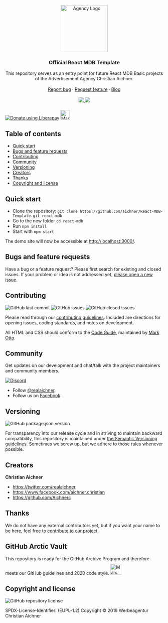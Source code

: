 <p align="center">
  <a href="https://www.aichner-christian.com/" target="_blank" rel="noopener noreferrer">
    <img src="https://www.aichner-christian.com/img/logo/logo_web.png" alt="Agency Logo" height="150">
  </a>
</p>

<h3 align="center">Official React MDB Template</h3>

<p align="center">
  This repository serves as an entry point for future React MDB Basic projects of the
  Advertisement Agency Christian Aichner.
  <br>
  <br>
  <a href="https://github.com/aichner/React-MDB-Template/issues/new?template=bug_report.md">Report bug</a>
  ·
  <a href="https://github.com/aichner/React-MDB-Template/issues/new?template=feature_request.md">Request feature</a>
  ·
  <a href="https://www.aichner-christian.com/damn/dev">Blog</a>
  <br>
  <br>
  <a href="https://www.codacy.com/app/aichner/React-MDB-Template">
    <img src="https://api.codacy.com/project/badge/Grade/579c145ee6cf4d7e8ae7c1c78a13617a" />
    <img src="http://img.shields.io/liberapay/receives/aichner.svg?logo=liberapay">
  </a>
</p>

<a href="https://liberapay.com/aichner/donate"><img alt="Donate using Liberapay" src="https://liberapay.com/assets/widgets/donate.svg"></a>
<a href="https://archiveprogram.github.com/" target="_blank" rel="noopener noreferrer">
  <img src="https://www.aichner-christian.com/img/logo/code_vault.jpg" style="margin-top: 0.5rem" alt="Mars Time Logo" height="30">
</a>


## Table of contents

- [Quick start](#quick-start)
- [Bugs and feature requests](#bugs-and-feature-requests)
- [Contributing](#contributing)
- [Community](#community)
- [Versioning](#versioning)
- [Creators](#creators)
- [Thanks](#thanks)
- [Copyright and license](#copyright-and-license)

## [](#quick-start)Quick start

- Clone the repository: `git clone https://github.com/aichner/React-MDB-Template.git react-mdb`
- Go to the new folder `cd react-mdb`
- Run `npm install`
- Start with `npm start`

The demo site will now be accessible at [http://localhost:3000/](http://localhost:3000/).

## [](#bug-and-feature-requests)Bugs and feature requests

Have a bug or a feature request? Please first search for existing and closed issues. If your problem or idea is not
addressed yet, [please open a new issue](https://github.com/aichner/React-MDB-Template/issues/new/choose).

## [](#contributing)Contributing

![GitHub last commit](https://img.shields.io/github/last-commit/aichner/React-MDB-Template)
![GitHub issues](https://img.shields.io/github/issues-raw/aichner/React-MDB-Template)
![GitHub closed issues](https://img.shields.io/github/issues-closed-raw/aichner/React-MDB-Template?color=green)

Please read through our
[contributing guidelines](https://github.com/aichner/React-MDB-Template/blob/master/CONTRIBUTING.md). Included are
directions for opening issues, coding standards, and notes on development.

All HTML and CSS should conform to the [Code Guide](https://github.com/mdo/code-guide), maintained by
[Mark Otto](https://github.com/mdo).

## [](#community)Community

Get updates on our development and chat/talk with the project maintainers and community members.

[![Discord][discord-badge]][discord]

- Follow [@realaichner](https://twitter.com/realaichner).
- Follow us on [Facebook](https://www.facebook.com/werbeagentur.aichner).

## [](#versioning)Versioning

![GitHub package.json version](https://img.shields.io/github/package-json/v/aichner/React-MDB-Template)

For transparency into our release cycle and in striving to maintain backward compatibility, this repository is
maintained under [the Semantic Versioning guidelines](https://semver.org/). Sometimes we screw up, but we adhere to
those rules whenever possible.

## [](#creators)Creators

**Christian Aichner**

- <https://twitter.com/realaichner>
- <https://www.facebook.com/aichner.christian>
- <https://github.com/Aichnerc>

## [](#thanks)Thanks

We do not have any external contributors yet, but if you want your name to be here, feel free
to [contribute to our project](#contributing).

## [](#vault)GitHub Arctic Vault
This repository is ready for the GitHub Archive Program and therefore meets our GitHub guidelines and 2020 code style.
<a href="https://archiveprogram.github.com/" target="_blank" rel="noopener noreferrer">
  <img src="https://www.aichner-christian.com/img/logo/code_vault.jpg" style="margin-top: 0.5rem" alt="Mars Time Logo" height="35">
</a>

## [](#copyright-and-license)Copyright and license

![GitHub repository license](https://img.shields.io/badge/license-EUPL--1.2-blue)

SPDX-License-Identifier: (EUPL-1.2)
Copyright © 2019 Werbeagentur Christian Aichner

[discord-badge]: https://img.shields.io/badge/Discord-Join%20chat%20%E2%86%92-738bd7.svg
[discord]: https://discord.gg/dnxUJmk
